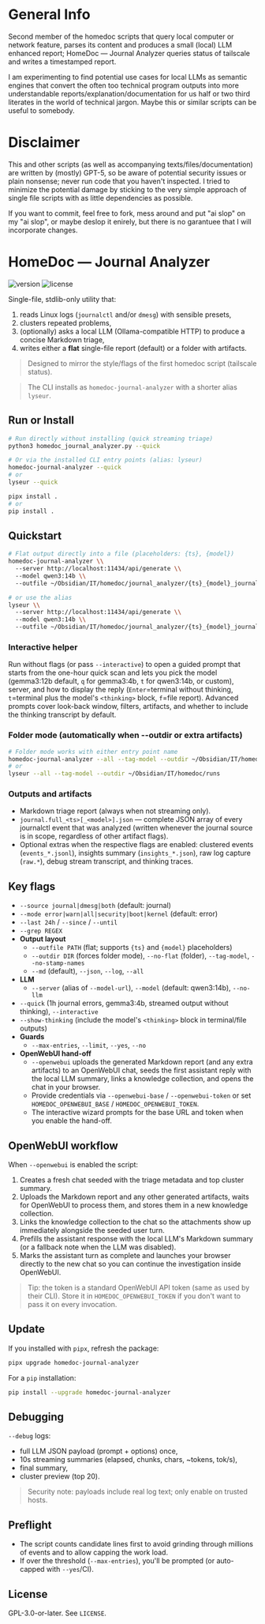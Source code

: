 # General Info
Second member of the homedoc scripts that query local computer or network feature, parses its content and produces a small (local) LLM enhanced report; HomeDoc — Journal Analyzer queries status of tailscale and writes a timestamped report.

I am experimenting to find potential use cases for local LLMs as semantic engines that convert the often too technical program outputs into more understandable reports/explanation/documentation for us half or two third literates in the world of technical jargon. Maybe this or similar scripts can be useful to somebody.

# Disclaimer
This and other scripts (as well as accompanying texts/files/documentation) are written by (mostly) GPT-5, so be aware of potential security issues or plain nonsense; never run code that you haven't inspected. I tried to minimize the potential damage by sticking to the very simple approach of single file scripts with as little dependencies as possible.

If you want to commit, feel free to fork, mess around and put "ai slop" on my "ai slop", or maybe deslop it enirely, but there is no garantuee that I will incorporate changes.

# HomeDoc — Journal Analyzer

![version](https://img.shields.io/badge/version-0.1.3-blue.svg)
![license](https://img.shields.io/badge/license-GPLv3-blue.svg)

Single-file, stdlib-only utility that:
1) reads Linux logs (`journalctl` and/or `dmesg`) with sensible presets,
2) clusters repeated problems,
3) (optionally) asks a local LLM (Ollama-compatible HTTP) to produce a concise Markdown triage,
4) writes either a **flat** single-file report (default) or a folder with artifacts.

> Designed to mirror the style/flags of the first homedoc script (tailscale status).

> The CLI installs as `homedoc-journal-analyzer` with a shorter alias `lyseur`.

## Run or Install

```bash
# Run directly without installing (quick streaming triage)
python3 homedoc_journal_analyzer.py --quick

# Or via the installed CLI entry points (alias: lyseur)
homedoc-journal-analyzer --quick
# or
lyseur --quick
```

```bash
pipx install .
# or
pip install .
```

## Quickstart

```bash
# Flat output directly into a file (placeholders: {ts}, {model})
homedoc-journal-analyzer \\
  --server http://localhost:11434/api/generate \\
  --model qwen3:14b \\
  --outfile ~/Obsidian/IT/homedoc/journal_analyzer/{ts}_{model}_journal.md

# or use the alias
lyseur \\
  --server http://localhost:11434/api/generate \\
  --model qwen3:14b \\
  --outfile ~/Obsidian/IT/homedoc/journal_analyzer/{ts}_{model}_journal.md
```

### Interactive helper

Run without flags (or pass `--interactive`) to open a guided prompt that starts from the one-hour quick scan and lets you pick the model (gemma3:12b default, `q` for gemma3:4b, `t` for qwen3:14b, or custom), server, and how to display the reply (`Enter`=terminal without thinking, `t`=terminal plus the model's `<thinking>` block, `f`=file report). Advanced prompts cover look-back window, filters, artifacts, and whether to include the thinking transcript by default.

### Folder mode (automatically when --outdir or extra artifacts)

```bash
# Folder mode works with either entry point name
homedoc-journal-analyzer --all --tag-model --outdir ~/Obsidian/IT/homedoc/runs
# or
lyseur --all --tag-model --outdir ~/Obsidian/IT/homedoc/runs
```

### Outputs and artifacts

- Markdown triage report (always when not streaming only).
- `journal.full_<ts>[_<model>].json` — complete JSON array of every journalctl event that was analyzed (written whenever the
  journal source is in scope, regardless of other artifact flags).
- Optional extras when the respective flags are enabled: clustered events (`events_*.jsonl`), insights summary (`insights_*.json`),
  raw log capture (`raw.*`), debug stream transcript, and thinking traces.

## Key flags

- `--source journal|dmesg|both` (default: journal)
- `--mode error|warn|all|security|boot|kernel` (default: error)
- `--last 24h` / `--since` / `--until`
- `--grep REGEX`
- **Output layout**
  - `--outfile PATH` (flat; supports `{ts}` and `{model}` placeholders)
  - `--outdir DIR` (forces folder mode), `--no-flat` (folder), `--tag-model`, `--no-stamp-names`
  - `--md` (default), `--json`, `--log`, `--all`
- **LLM**
  - `--server` (alias of `--model-url`), `--model` (default: qwen3:14b), `--no-llm`
- `--quick` (1h journal errors, gemma3:4b, streamed output without thinking), `--interactive`
- `--show-thinking` (include the model's `<thinking>` block in terminal/file outputs)
- **Guards**
  - `--max-entries`, `--limit`, `--yes`, `--no`
- **OpenWebUI hand-off**
  - `--openwebui` uploads the generated Markdown report (and any extra artifacts) to an OpenWebUI chat, seeds the first assistant
    reply with the local LLM summary, links a knowledge collection, and opens the chat in your browser.
  - Provide credentials via `--openwebui-base` / `--openwebui-token` or set `HOMEDOC_OPENWEBUI_BASE` / `HOMEDOC_OPENWEBUI_TOKEN`.
  - The interactive wizard prompts for the base URL and token when you enable the hand-off.

## OpenWebUI workflow

When `--openwebui` is enabled the script:

1. Creates a fresh chat seeded with the triage metadata and top cluster summary.
2. Uploads the Markdown report and any other generated artifacts, waits for OpenWebUI to process them, and stores them in a new
   knowledge collection.
3. Links the knowledge collection to the chat so the attachments show up immediately alongside the seeded user turn.
4. Prefills the assistant response with the local LLM's Markdown summary (or a fallback note when the LLM was disabled).
5. Marks the assistant turn as complete and launches your browser directly to the new chat so you can continue the
   investigation inside OpenWebUI.

> Tip: the token is a standard OpenWebUI API token (same as used by their CLI). Store it in `HOMEDOC_OPENWEBUI_TOKEN` if you
> don't want to pass it on every invocation.

## Update

If you installed with `pipx`, refresh the package:

```bash
pipx upgrade homedoc-journal-analyzer
```

For a `pip` installation:

```bash
pip install --upgrade homedoc-journal-analyzer
```

## Debugging

`--debug` logs:
- full LLM JSON payload (prompt + options) once,
- 10s streaming summaries (elapsed, chunks, chars, ~tokens, tok/s),
- final summary,
- cluster preview (top 20).

> Security note: payloads include real log text; only enable on trusted hosts.

## Preflight

- The script counts candidate lines first to avoid grinding through millions of events and to allow capping the work load. 
- If over the threshold (`--max-entries`), you'll be prompted (or auto-capped with `--yes`/CI).

## License

GPL-3.0-or-later. See `LICENSE`.

